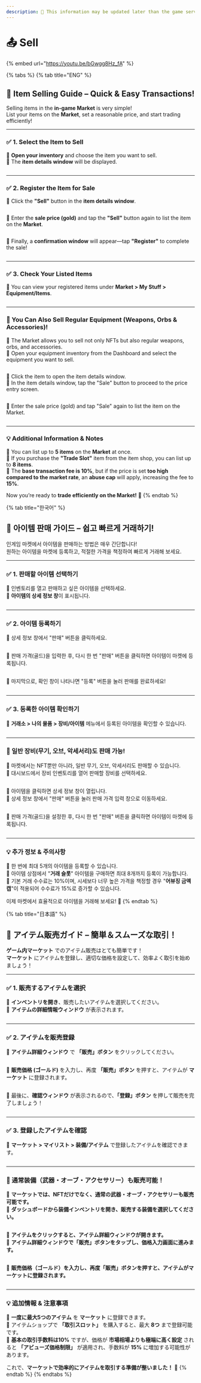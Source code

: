```yaml
---
description: 🛑 This information may be updated later than the game server data.
---
```


# 📤 Sell

{% embed url="https://youtu.be/bGwgg8Hz_fA" %}

{% tabs %}
{% tab title="ENG" %}
## 🛒 Item Selling Guide – Quick & Easy Transactions!

Selling items in the **in-game Market** is very simple!\
List your items on the **Market**, set a reasonable price, and start trading efficiently!

***

### ✅ **1.** Select the Item to Sell

📌 **Open your inventory** and choose the item you want to sell.\
📌 The **item details window** will be displayed.

<figure><img src="../../../.gitbook/assets/image (723).png" alt=""><figcaption></figcaption></figure>



***

### ✅ **2.** Register the Item for Sale

📌 Click the **"Sell"** button in the **item details window**.

<figure><img src="../../../.gitbook/assets/image (724).png" alt=""><figcaption></figcaption></figure>



📌 Enter the **sale price (gold)** and tap the **"Sell"** button again to list the item on the **Market**.

<figure><img src="../../../.gitbook/assets/image (725).png" alt=""><figcaption></figcaption></figure>



📌 Finally, a **confirmation window** will appear—tap **"Register"** to complete the sale!

<figure><img src="../../../.gitbook/assets/image (729).png" alt=""><figcaption></figcaption></figure>



***

### ✅ **3.** Check Your Listed Items

📌 You can view your registered items under **Market > My Stuff > Equipment/Items**.

<figure><img src="../../../.gitbook/assets/image (731).png" alt=""><figcaption></figcaption></figure>



***

### 💎 You Can Also Sell Regular Equipment (Weapons, Orbs & Accessories)!

📌 The Market allows you to sell not only NFTs but also regular weapons, orbs, and accessories.\
📌 Open your equipment inventory from the Dashboard and select the equipment you want to sell.

<figure><img src="../../../.gitbook/assets/image (872).png" alt=""><figcaption></figcaption></figure>



📌 Click the item to open the item details window.\
📌 In the item details window, tap the "Sale" button to proceed to the price entry screen.

<figure><img src="../../../.gitbook/assets/image (727).png" alt=""><figcaption></figcaption></figure>



📌 Enter the sale price (gold) and tap "Sale" again to list the item on the Market.

<figure><img src="../../../.gitbook/assets/image (728).png" alt=""><figcaption></figcaption></figure>



***

### 💡 Additional Information & Notes

📌 You can list up to **5 items** on the **Market** at once.\
📌 If you purchase the **"Trade Slot"** item from the item shop, you can list up to **8 items**.\
📌 The **base transaction fee is 10%**, but if the price is set **too high compared to the market rate**, an **abuse cap** will apply, increasing the fee to **15%**.

Now you’re ready to **trade efficiently on the Market!** 🎉
{% endtab %}

{% tab title="한국어" %}
## 🛒 **아이템 판매 가이드 – 쉽고 빠르게 거래하기!**

인게임 마켓에서 아이템을 판매하는 방법은 매우 간단합니다!\
원하는 아이템을 마켓에 등록하고, 적절한 가격을 책정하여 빠르게 거래해 보세요.

***

### ✅ **1. 판매할 아이템 선택하기**

📌 인벤토리를 열고 판매하고 싶은 아이템을 선택하세요.\
📌 **아이템의 상세 정보 창**이 표시됩니다.

<figure><img src="../../../.gitbook/assets/image (723).png" alt=""><figcaption></figcaption></figure>



***

### ✅ **2. 아이템 등록하기**

📌 상세 정보 창에서 "판매" 버튼을 클릭하세요.

<figure><img src="../../../.gitbook/assets/image (724).png" alt=""><figcaption></figcaption></figure>



📌 판매 가격(골드)을 입력한 후, 다시 한 번 "판매" 버튼을 클릭하면 아이템이 마켓에 등록됩니다.

<figure><img src="../../../.gitbook/assets/image (725).png" alt=""><figcaption></figcaption></figure>



📌 마지막으로, 확인 창이 나타나면 "등록" 버튼을 눌러 판매를 완료하세요!

<figure><img src="../../../.gitbook/assets/image (729).png" alt=""><figcaption></figcaption></figure>



***

### ✅ **3. 등록한 아이템 확인하기**

📌 **거래소 > 나의 물품 > 장비/아이템** 메뉴에서 등록된 아이템을 확인할 수 있습니다.

<figure><img src="../../../.gitbook/assets/image (731).png" alt=""><figcaption></figcaption></figure>



***

### 💎 일반 장비(무기, 오브, 악세서리)도 판매 가능!

📌 마켓에서는 NFT뿐만 아니라, 일반 무기, 오브, 악세서리도 판매할 수 있습니다.\
📌 대시보드에서 장비 인벤토리를 열어 판매할 장비를 선택하세요.

<figure><img src="../../../.gitbook/assets/image (872).png" alt=""><figcaption></figcaption></figure>



📌 아이템을 클릭하면 상세 정보 창이 열립니다.\
📌 상세 정보 창에서 "판매" 버튼을 눌러 판매 가격 입력 창으로 이동하세요.

<figure><img src="../../../.gitbook/assets/image (727).png" alt=""><figcaption></figcaption></figure>



📌 판매 가격(골드)을 설정한 후, 다시 한 번 "판매" 버튼을 클릭하면 아이템이 마켓에 등록됩니다.

<figure><img src="../../../.gitbook/assets/image (728).png" alt=""><figcaption></figcaption></figure>



***

### 💡 **추가 정보 & 주의사항**

📌 한 번에 최대 5개의 아이템을 등록할 수 있습니다.\
📌 아이템 상점에서 "**거래 슬롯**" 아이템을 구매하면 최대 8개까지 등록이 가능합니다.\
📌 기본 거래 수수료는 10%이며, 시세보다 너무 높은 가격을 책정할 경우 "**어뷰징 금액 캡**"이 적용되어 수수료가 15%로 증가할 수 있습니다.

이제 마켓에서 효율적으로 아이템을 거래해 보세요! 🎉
{% endtab %}

{% tab title="日本語" %}
## 🛒 アイテム販売ガイド – 簡単＆スムーズな取引！

**ゲーム内マーケット** でのアイテム販売はとても簡単です！\
**マーケット** にアイテムを登録し、適切な価格を設定して、効率よく取引を始めましょう！

***

### ✅ **1.** 販売するアイテムを選択

📌 **インベントリを開き**、販売したいアイテムを選択してください。\
📌 **アイテムの詳細情報ウィンドウ** が表示されます。

<figure><img src="../../../.gitbook/assets/image (723).png" alt=""><figcaption></figcaption></figure>



***

### ✅ **2.** アイテムを販売登録

📌 **アイテム詳細ウィンドウ** で **「販売」ボタン** をクリックしてください。

<figure><img src="../../../.gitbook/assets/image (724).png" alt=""><figcaption></figcaption></figure>



📌 **販売価格 (ゴールド)** を入力し、再度 **「販売」ボタン** を押すと、アイテムが **マーケット** に登録されます。

<figure><img src="../../../.gitbook/assets/image (725).png" alt=""><figcaption></figcaption></figure>



📌 最後に、**確認ウィンドウ** が表示されるので、**「登録」ボタン** を押して販売を完了しましょう！

<figure><img src="../../../.gitbook/assets/image (729).png" alt=""><figcaption></figcaption></figure>



***

### ✅ **3.** 登録したアイテムを確認

📌 **マーケット > マイリスト > 装備/アイテム** で登録したアイテムを確認できます。

<figure><img src="../../../.gitbook/assets/image (731).png" alt=""><figcaption></figcaption></figure>



***

### 💎 通常装備（武器・オーブ・アクセサリー）も販売可能！

📌 **マーケットでは、NFTだけでなく、通常の武器・オーブ・アクセサリーも販売可能です。**\
📌 **ダッシュボードから装備インベントリを開き、販売する装備を選択してください。**

<figure><img src="../../../.gitbook/assets/image (872).png" alt=""><figcaption></figcaption></figure>



📌 **アイテムをクリックすると、アイテム詳細ウィンドウが開きます。**\
📌 **アイテム詳細ウィンドウで「販売」ボタンをタップし、価格入力画面に進みます。**

<figure><img src="../../../.gitbook/assets/image (727).png" alt=""><figcaption></figcaption></figure>



📌 **販売価格（ゴールド）を入力し、再度「販売」ボタンを押すと、アイテムがマーケットに登録されます。**

<figure><img src="../../../.gitbook/assets/image (728).png" alt=""><figcaption></figcaption></figure>



***

### 💡 **追加情報 & 注意事項**

📌 **一度に最大5つのアイテム** を **マーケット** に登録できます。\
📌 アイテムショップで **「取引スロット」** を購入すると、最大 **8つ** まで登録可能です。\
📌 **基本の取引手数料は10%** ですが、価格が **市場相場よりも極端に高く設定** されると **「アビューズ価格制限」** が適用され、手数料が **15%** に増加する可能性があります。

これで、**マーケットで効率的にアイテムを取引する準備が整いました！** 🎉
{% endtab %}
{% endtabs %}
